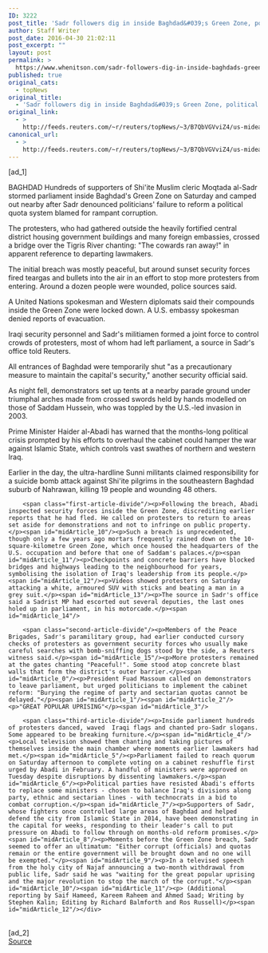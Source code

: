 ```yaml
---
ID: 3222
post_title: 'Sadr followers dig in inside Baghdad&#039;s Green Zone, political crisis deepens'
author: Staff Writer
post_date: 2016-04-30 21:02:11
post_excerpt: ""
layout: post
permalink: >
  https://www.whenitson.com/sadr-followers-dig-in-inside-baghdads-green-zone-political-crisis-deepens/
published: true
original_cats:
  - topNews
original_title:
  - 'Sadr followers dig in inside Baghdad&#039;s Green Zone, political crisis deepens'
original_link:
  - >
    http://feeds.reuters.com/~r/reuters/topNews/~3/B7QbVGVviZ4/us-mideast-crisis-iraq-politics-idUSKCN0XR0CR
canonical_url:
  - >
    http://feeds.reuters.com/~r/reuters/topNews/~3/B7QbVGVviZ4/us-mideast-crisis-iraq-politics-idUSKCN0XR0CR
---
```

 [ad_1]
<br><div id="articleText">
<span id="midArticle_start"/>

<span id="midArticle_0"/><span class="focusParagraph" readability="4"><p><span class="articleLocation">BAGHDAD</span> Hundreds of supporters of Shi'ite Muslim cleric Moqtada al-Sadr stormed parliament inside Baghdad's Green Zone on Saturday and camped out nearby after Sadr denounced politicians' failure to reform a political quota system blamed for rampant corruption.</p></span><span id="midArticle_1"/><p>The protesters, who had gathered outside the heavily fortified central district housing government buildings and many foreign embassies, crossed a bridge over the Tigris River chanting: "The cowards ran away!" in apparent reference to departing lawmakers.</p><span id="midArticle_2"/><p>The initial breach was mostly peaceful, but around sunset security forces fired teargas and bullets into the air in an effort to stop more protesters from entering. Around a dozen people were wounded, police sources said.</p><span id="midArticle_3"/><p>A United Nations spokesman and Western diplomats said their compounds inside the Green Zone were locked down. A U.S. embassy spokesman denied reports of evacuation.</p><span id="midArticle_4"/><p>Iraqi security personnel and Sadr's militiamen formed a joint force to control crowds of protesters, most of whom had left parliament, a source in Sadr's office told Reuters.</p><span id="midArticle_5"/><p>All entrances of Baghdad were temporarily shut "as a precautionary measure to maintain the capital's security," another security official said.</p><span id="midArticle_6"/><p>As night fell, demonstrators set up tents at a nearby parade ground under triumphal arches made from crossed swords held by hands modelled on those of Saddam Hussein, who was toppled by the U.S.-led invasion in 2003.</p><span id="midArticle_7"/><p>Prime Minister Haider al-Abadi has warned that the months-long political crisis prompted by his efforts to overhaul the cabinet could hamper the war against Islamic State, which controls vast swathes of northern and western Iraq.</p><span id="midArticle_8"/><p>Earlier in the day, the ultra-hardline Sunni militants claimed responsibility for a suicide bomb attack against Shi'ite pilgrims in the southeastern Baghdad suburb of Nahrawan, killing 19 people and wounding 48 others.</p><span id="midArticle_9"/>
        
        <span class="first-article-divide"/><p>Following the breach, Abadi inspected security forces inside the Green Zone, discrediting earlier reports that he had fled. He called on protesters to return to areas set aside for demonstrations and not to infringe on public property.</p><span id="midArticle_10"/><p>Such a breach is unprecedented, though only a few years ago mortars frequently rained down on the 10-square-kilometre Green Zone, which once housed the headquarters of the U.S. occupation and before that one of Saddam's palaces.</p><span id="midArticle_11"/><p>Checkpoints and concrete barriers have blocked bridges and highways leading to the neighbourhood for years, symbolising the isolation of Iraq's leadership from its people.</p><span id="midArticle_12"/><p>Videos showed protesters on Saturday attacking a white, armoured SUV with sticks and beating a man in a grey suit.</p><span id="midArticle_13"/><p>The source in Sadr's office said a Sadrist MP had escorted out several deputies, the last ones holed up in parliament, in his motorcade.</p><span id="midArticle_14"/>
        
        <span class="second-article-divide"/><p>Members of the Peace Brigades, Sadr's paramilitary group, had earlier conducted cursory checks of protesters as government security forces who usually make careful searches with bomb-sniffing dogs stood by the side, a Reuters witness said.</p><span id="midArticle_15"/><p>More protesters remained at the gates chanting "Peaceful!". Some stood atop concrete blast walls that form the district's outer barrier.</p><span id="midArticle_0"/><p>President Fuad Massoum called on demonstrators to leave parliament, but urged politicians to implement the cabinet reform: "Burying the regime of party and sectarian quotas cannot be delayed."</p><span id="midArticle_1"/><span id="midArticle_2"/><p>"GREAT POPULAR UPRISING"</p><span id="midArticle_3"/>
        
        <span class="third-article-divide"/><p>Inside parliament hundreds of protesters danced, waved  Iraqi flags and chanted pro-Sadr slogans. Some appeared to be breaking furniture.</p><span id="midArticle_4"/><p>Local television showed them chanting and taking pictures of themselves inside the main chamber where moments earlier lawmakers had met.</p><span id="midArticle_5"/><p>Parliament failed to reach quorum on Saturday afternoon to complete voting on a cabinet reshuffle first urged by Abadi in February. A handful of ministers were approved on Tuesday despite disruptions by dissenting lawmakers.</p><span id="midArticle_6"/><p>Political parties have resisted Abadi's efforts to replace some ministers - chosen to balance Iraq's divisions along party, ethnic and sectarian lines - with technocrats in a bid to combat corruption.</p><span id="midArticle_7"/><p>Supporters of Sadr, whose fighters once controlled large areas of Baghdad and helped defend the city from Islamic State in 2014, have been demonstrating in the capital for weeks, responding to their leader's call to put pressure on Abadi to follow through on months-old reform promises.</p><span id="midArticle_8"/><p>Moments before the Green Zone breach, Sadr seemed to offer an ultimatum: "Either corrupt (officials) and quotas remain or the entire government will be brought down and no one will be exempted."</p><span id="midArticle_9"/><p>In a televised speech from the holy city of Najaf announcing a two-month withdrawal from public life, Sadr said he was "waiting for the great popular uprising and the major revolution to stop the march of the corrupt."</p><span id="midArticle_10"/><span id="midArticle_11"/><p> (Additional reporting by Saif Hameed, Kareem Raheem and Ahmed Saad; Writing by Stephen Kalin; Editing by Richard Balmforth and Ros Russell)</p><span id="midArticle_12"/></div>
<br>[ad_2]
<br><a href="http://feeds.reuters.com/~r/reuters/topNews/~3/B7QbVGVviZ4/us-mideast-crisis-iraq-politics-idUSKCN0XR0CR">Source </a>